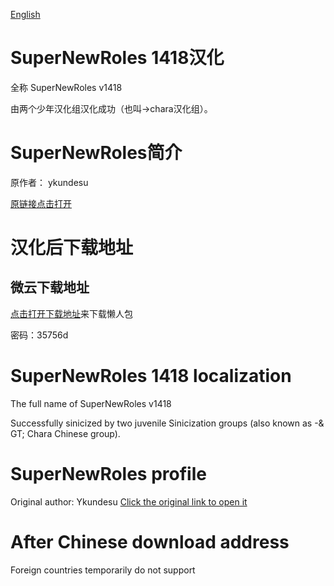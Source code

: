 [English](#supernewroles-1418-localization)
# SuperNewRoles 1418汉化
全称 SuperNewRoles v1418 

由两个少年汉化组汉化成功（也叫->chara汉化组）。

# SuperNewRoles简介

原作者： ykundesu 

[原链接点击打开](https://github.com/ykundesu/SuperNewRoles)

# 汉化后下载地址
## 微云下载地址
[点击打开下载地址](https://share.weiyun.com/4AjDthh2)来下载懒人包

密码：35756d


# SuperNewRoles 1418 localization 
The full name of SuperNewRoles v1418 

Successfully sinicized by two juvenile Sinicization groups (also known as -& GT; Chara Chinese group). 

# SuperNewRoles profile 
 Original author: Ykundesu 
[Click the original link to open it ](https://github.com/ykundesu/SuperNewRoles)

# After Chinese download address 
Foreign countries temporarily do not support
